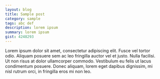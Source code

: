 ```yaml
---
layout: blog
title: Sample post
category: sample
tags: abc def
description: lorem ipsum
summary: lorem ipsum
gist: 4248293
---
```

Lorem ipsum dolor sit amet, consectetur adipiscing elit. Fusce vel tortor odio.
Aliquam posuere sem ac leo fringilla auctor vel et justo. Nulla facilisi. Ut non
 risus at dolor ullamcorper commodo. Vestibulum eu felis ut lacus condimentum 
posuere. Donec aliquam, lorem eget dapibus dignissim, mi nisl rutrum orci, in 
fringilla eros mi non leo.
